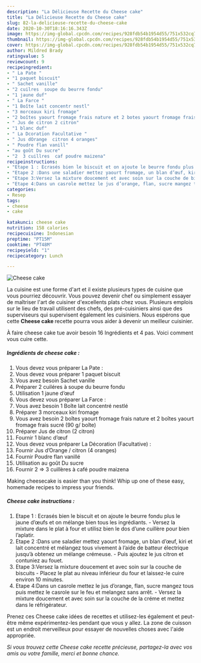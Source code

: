 ```yaml
---
description: "La Délicieuse Recette du Cheese cake"
title: "La Délicieuse Recette du Cheese cake"
slug: 82-la-delicieuse-recette-du-cheese-cake
date: 2020-10-30T18:16:16.343Z
image: https://img-global.cpcdn.com/recipes/928fdb54b1954d55/751x532cq70/cheese-cake-photo-principale-de-la-recette.jpg
thumbnail: https://img-global.cpcdn.com/recipes/928fdb54b1954d55/751x532cq70/cheese-cake-photo-principale-de-la-recette.jpg
cover: https://img-global.cpcdn.com/recipes/928fdb54b1954d55/751x532cq70/cheese-cake-photo-principale-de-la-recette.jpg
author: Mildred Brady
ratingvalue: 5
reviewcount: 9
recipeingredient:
- " La Pate "
- "1 paquet biscuit"
- " Sachet vanille"
- "2 cuilres  soupe du beurre fondu"
- "1 jaune duf"
- " La Farce "
- "1 Boîte lait concentr nestl"
- "3 morceaux kiri fromage"
- "2 boîtes yaourt fromage frais nature et 2 botes yaourt fromage frais sucr 90 g bote"
- " Jus de citron 2 citron"
- "1 blanc duf"
- " La Dcoration Facultative "
- " Jus dOrange  citron 4 oranges"
- " Poudre flan vanill"
- "au goût Du sucre"
- "2  3 cuillres  caf poudre maizena"
recipeinstructions:
- "Etape 1 : Ecrasés bien le biscuit et on ajoute le beurre fondu plus le jaune d’œufs et on mélange bien tous les ingrédiants. Versez la mixture dans le plat à four et utilisz bien le dos d’une cuillère pour bien l’aplatir."
- "Etape 2 :Dans une saladier mettez yaourt fromage, un blan d’œuf, kiri et lait concentré et mélangez tous vivement à l’aide de batteur électrique jusqu’à obtenez un mélange crémeuse. Puis ajoutez le jus citron et contuniez au fouet."
- "Etape 3:Versez la mixture doucement et avec soin sur la couche de biscuits  Placez le plat au niveau inférieur du four et laissez-le cuire environ 10 minutes."
- "Etape 4:Dans un casrole mettez le jus d’orange, flan, sucre mangez tous puis mettez le casrole sur le feu et melangez sans arrêt. Versez la mixture doucement et avec soin sur la couche de la créme et mettez dans le réfrigérateur."
categories:
- Resep
tags:
- cheese
- cake

katakunci: cheese cake 
nutrition: 158 calories
recipecuisine: Indonesian
preptime: "PT15M"
cooktime: "PT48M"
recipeyield: "1"
recipecategory: Lunch

---
```



![Cheese cake](https://img-global.cpcdn.com/recipes/928fdb54b1954d55/751x532cq70/cheese-cake-photo-principale-de-la-recette.jpg)

La cuisine est une forme d'art et il existe plusieurs types de cuisine que vous pourriez découvrir. Vous pouvez devenir chef ou simplement essayer de maîtriser l'art de cuisiner d'excellents plats chez vous. Plusieurs emplois sur le lieu de travail utilisent des chefs, des pré-cuisiniers ainsi que des superviseurs qui supervisent également les cuisiniers. Nous espérons que cette <strong> Cheese cake </strong> recette pourra vous aider à devenir un meilleur cuisinier.

<!--inarticleads1-->

À faire cheese cake tue avoir besoin 16 Ingrédients et 4 pas. Voici comment vous cuire cette.

##### Ingrédients de cheese cake :

1. Vous devez vous préparer  La Pate :
1. Vous devez vous préparer 1 paquet biscuit
1. Vous avez besoin  Sachet vanille
1. Préparer 2 cuiléres à soupe du beurre fondu
1. Utilisation 1 jaune d’œuf
1. Vous devez vous préparer  La Farce :
1. Vous avez besoin 1 Boîte lait concentré nestlé
1. Préparer 3 morceaux kiri fromage
1. Vous avez besoin 2 boîtes yaourt fromage frais nature et 2 boîtes yaourt fromage frais sucré (90 g/ boîte)
1. Préparer  Jus de citron (2 citron)
1. Fournir 1 blanc d’œuf
1. Vous devez vous préparer  La Décoration (Facultative) :
1. Fournir  Jus d’Orange / citron (4 oranges)
1. Fournir  Poudre flan vanillé
1. Utilisation au goût Du sucre
1. Fournir 2 =&gt; 3 cuillères à café poudre maizena


Making cheesecake is easier than you think! Whip up one of these easy, homemade recipes to impress your friends. 

<!--inarticleads2-->

##### Cheese cake instructions :

1. Etape 1 : Ecrasés bien le biscuit et on ajoute le beurre fondu plus le jaune d’œufs et on mélange bien tous les ingrédiants. - Versez la mixture dans le plat à four et utilisz bien le dos d’une cuillère pour bien l’aplatir.
1. Etape 2 :Dans une saladier mettez yaourt fromage, un blan d’œuf, kiri et lait concentré et mélangez tous vivement à l’aide de batteur électrique jusqu’à obtenez un mélange crémeuse. - Puis ajoutez le jus citron et contuniez au fouet.
1. Etape 3:Versez la mixture doucement et avec soin sur la couche de biscuits  - Placez le plat au niveau inférieur du four et laissez-le cuire environ 10 minutes.
1. Etape 4:Dans un casrole mettez le jus d’orange, flan, sucre mangez tous puis mettez le casrole sur le feu et melangez sans arrêt. - Versez la mixture doucement et avec soin sur la couche de la créme et mettez dans le réfrigérateur.




<!--inarticleads1-->

<p>
Prenez ces Cheese cake idées de recettes et utilisez-les également et peut-être même expérimentez-les pendant que vous y allez. La zone de cuisson est un endroit merveilleux pour essayer de nouvelles choses avec l'aide appropriée.
</p>

<p>
<i>Si vous trouvez cette Cheese cake recette précieuse, partagez-la avec vos amis ou votre famille, merci et bonne chance.</i>
</p>
